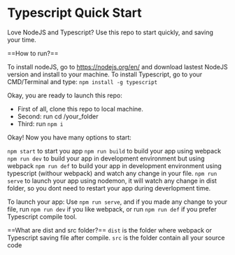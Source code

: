 # Typescript Quick Start

Love NodeJS and Typescript? Use this repo to start quickly, and saving your time.

==How to run?==

To install nodeJS, go to https://nodejs.org/en/ and download lastest NodeJS version and install to your machine.
To install Typescript, go to your CMD/Terminal and type: `npm install -g typescript`

Okay, you are ready to launch this repo:

- First of all, clone this repo to local machine.
- Second: run cd /your_folder
- Third: run `npm i`

Okay! Now you have many options to start:

`npm start`  to start you app
`npm run build` to build your app using webpack
`npm run dev` to build your app in development environment but using webpack
`npm run def` to build your app in development environment using typescript (withour webpack) and watch any change in your file.
`npm run serve` to launch your app using nodemon, it will watch any change in dist folder, so you dont need to restart your app during deverlopment time.



To launch your app: Use `npm run serve`, and if you made any change to your file, run `npm run dev` if you like webpack, or run `npm run def` if you prefer Typescript compile tool.


==What are dist and src folder?==
`dist` is the folder where webpack or Typescript saving file after compile.
`src` is the folder contain all your source code









